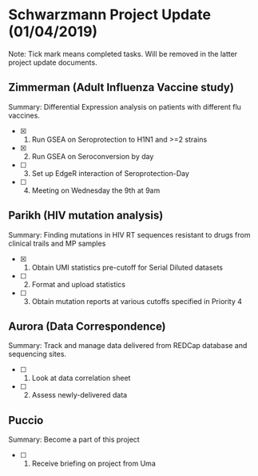 # **Schwarzmann Project Update (01/04/2019)**
Note: Tick mark means completed tasks. Will be removed in the latter project update documents.

## Zimmerman (Adult Influenza Vaccine study)
Summary: Differential Expression analysis on patients with different flu vaccines.
- [x] 1. Run GSEA on Seroprotection to H1N1 and >=2 strains 
- [x] 2. Run GSEA on Seroconversion by day
- [ ] 3. Set up EdgeR interaction of Seroprotection-Day
- [ ] 4. Meeting on Wednesday the 9th at 9am

## Parikh (HIV mutation analysis)
Summary: Finding mutations in  HIV RT sequences resistant to drugs from clinical trails and MP samples
- [x] 1. Obtain UMI statistics pre-cutoff for Serial Diluted datasets
- [ ] 2. Format and upload statistics
- [ ] 3. Obtain mutation reports at various cutoffs specified in Priority 4

## Aurora (Data Correspondence)
Summary: Track and manage data delivered from REDCap database and sequencing sites.
- [ ] 1. Look at data correlation sheet
- [ ] 2. Assess newly-delivered data

## Puccio
Summary: Become a part of this project
- [ ] 1. Receive briefing on project from Uma
